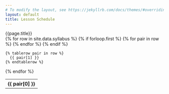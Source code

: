 ```yaml
---
# To modify the layout, see https://jekyllrb.com/docs/themes/#overriding-theme-defaults
layout: default
title: Lesson Schedule
---
```


<!-- <div style="width:max-content; background-color: pink;"> -->
<!-- <div> -->
<!-- <h2 style="text-align:center;margin-top: 1rem; font-size:1.5rem; font-weight:bold; color: #828282">{{page.title}} </h2> -->

<div class="home-h2"> {{page.title}} </div>
<div>
<table class="syllabus">
  {% for row in site.data.syllabus %}
    {% if forloop.first %}
    <tr>
      {% for pair in row %}
        <th>{{ pair[0] }}</th>
      {% endfor %}
    </tr>
    {% endif %}

    {% tablerow pair in row %}
      {{ pair[1] }}
    {% endtablerow %}
  {% endfor %}
</table>
</div> 

<div>
<!-- <p><a href="lessons/l01_introduction.html"> Attempting link 1 </a></p> -->
<!-- <p><a href="_lessons/introduction.html"> Attempting link 2 </a></p> -->
</div>
